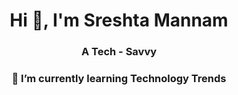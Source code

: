<h1 align="center">Hi 👋, I'm Sreshta Mannam</h1>
<h3 align="center">A Tech - Savvy</h3>
<h3 align="center">🔭 I’m currently learning Technology Trends</h3>
